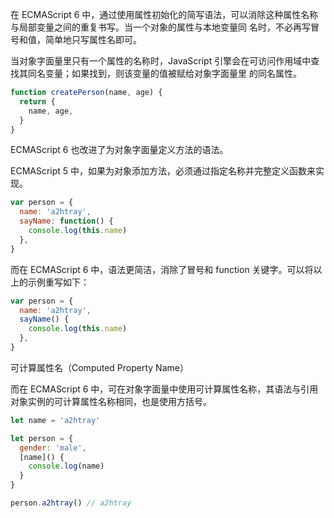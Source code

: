 在 ECMAScript 6 中，通过使用属性初始化的简写语法，可以消除这种属性名称与局部变量之间的重复书写。当一个对象的属性与本地变量同
名时，不必再写冒号和值，简单地只写属性名即可。

当对象字面量里只有一个属性的名称时，JavaScript 引擎会在可访问作用域中查找其同名变量；如果找到，则该变量的值被赋给对象字面量里
的同名属性。

```js
function createPerson(name, age) {
  return {
    name, age,
  }
}
```

ECMAScript 6 也改进了为对象字面量定义方法的语法。

ECMAScript 5 中，如果为对象添加方法，必须通过指定名称并完整定义函数来实现。

```js
var person = {
  name: 'a2htray',
  sayName: function() {
    console.log(this.name)
  },
}
```

而在 ECMAScript 6 中，语法更简洁，消除了冒号和 function 关键字。可以将以上的示例重写如下：

```js
var person = {
  name: 'a2htray',
  sayName() {
    console.log(this.name)
  },
}
```

可计算属性名（Computed Property Name）

而在 ECMAScript 6 中，可在对象字面量中使用可计算属性名称，其语法与引用对象实例的可计算属性名称相同，也是使用方括号。

```js
let name = 'a2htray'

let person = {
  gender: 'male',
  [name]() {
    console.log(name)
  }
}

person.a2htray() // a2htray
```

